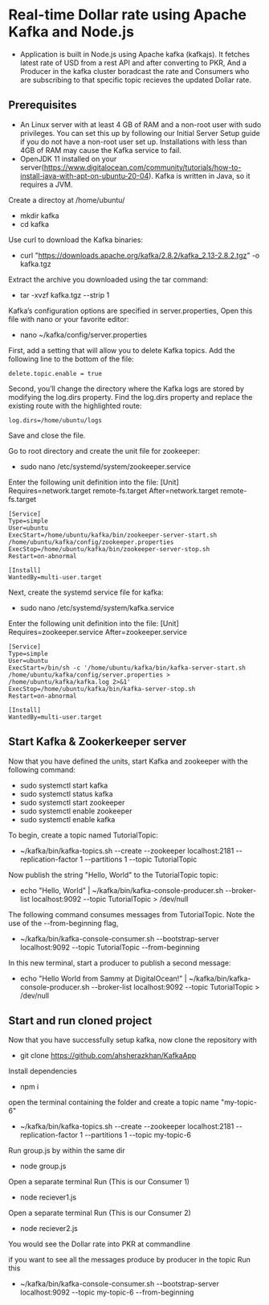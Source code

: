   # Real-time Dollar rate using Apache Kafka and Node.js

   - Application is built in Node.js using Apache kafka (kafkajs). It fetches latest rate of USD from a rest API and after converting to PKR, And a Producer in the kafka cluster boradcast the rate and Consumers who are subscribing to that specific topic recieves the updated Dollar rate.

## Prerequisites
   - An Linux server with at least 4 GB of RAM and a non-root user with sudo privileges. You can set this up by following our Initial Server Setup guide if you do not have a non-root user set up. Installations with less than 4GB of RAM may cause the Kafka service to fail.
   - OpenJDK 11 installed on your server(https://www.digitalocean.com/community/tutorials/how-to-install-java-with-apt-on-ubuntu-20-04).
   Kafka is written in Java, so it requires a JVM.


Create a directoy at /home/ubuntu/
- mkdir kafka
- cd kafka

Use curl to download the Kafka binaries:
- curl "https://downloads.apache.org/kafka/2.8.2/kafka_2.13-2.8.2.tgz" -o kafka.tgz

Extract the archive you downloaded using the tar command:
- tar -xvzf kafka.tgz --strip 1

Kafka’s configuration options are specified in server.properties, Open this file with nano or your favorite editor:
- nano ~/kafka/config/server.properties

First, add a setting that will allow you to delete Kafka topics. Add the following line to the bottom of the file:
    
    delete.topic.enable = true

Second, you’ll change the directory where the Kafka logs are stored by modifying the log.dirs property. Find the log.dirs property and replace the existing route with the highlighted route:
    
    log.dirs=/home/ubuntu/logs

Save and close the file.

Go to root directory and create the unit file for zookeeper:

- sudo nano /etc/systemd/system/zookeeper.service

Enter the following unit definition into the file:
    [Unit]
    Requires=network.target remote-fs.target
    After=network.target remote-fs.target

    [Service]
    Type=simple
    User=ubuntu
    ExecStart=/home/ubuntu/kafka/bin/zookeeper-server-start.sh /home/ubuntu/kafka/config/zookeeper.properties
    ExecStop=/home/ubuntu/kafka/bin/zookeeper-server-stop.sh
    Restart=on-abnormal

    [Install]
    WantedBy=multi-user.target

Next, create the systemd service file for kafka:
- sudo nano /etc/systemd/system/kafka.service

Enter the following unit definition into the file:
    [Unit]
    Requires=zookeeper.service
    After=zookeeper.service

    [Service]
    Type=simple
    User=ubuntu
    ExecStart=/bin/sh -c '/home/ubuntu/kafka/bin/kafka-server-start.sh /home/ubuntu/kafka/config/server.properties > /home/ubuntu/kafka/kafka.log 2>&1'
    ExecStop=/home/ubuntu/kafka/bin/kafka-server-stop.sh
    Restart=on-abnormal

    [Install]
    WantedBy=multi-user.target
## Start Kafka & Zookerkeeper server 
Now that you have defined the units, start Kafka and zookeeper with the following command:
- sudo systemctl start kafka
- sudo systemctl status kafka
- sudo systemctl start zookeeper
- sudo systemctl enable zookeeper
- sudo systemctl enable kafka

To begin, create a topic named TutorialTopic:
- ~/kafka/bin/kafka-topics.sh --create --zookeeper localhost:2181 --replication-factor 1 --partitions 1 --topic TutorialTopic

Now publish the string "Hello, World" to the TutorialTopic topic:
- echo "Hello, World" | ~/kafka/bin/kafka-console-producer.sh --broker-list localhost:9092 --topic TutorialTopic > /dev/null

The following command consumes messages from TutorialTopic. Note the use of the --from-beginning flag,
- ~/kafka/bin/kafka-console-consumer.sh --bootstrap-server localhost:9092 --topic TutorialTopic --from-beginning

In this new terminal, start a producer to publish a second message:
- echo "Hello World from Sammy at DigitalOcean!" | ~/kafka/bin/kafka-console-producer.sh --broker-list localhost:9092 --topic TutorialTopic > /dev/null

## Start and run cloned project
Now that you have successfully setup kafka, now clone the repository with
- git clone https://github.com/ahsherazkhan/KafkaApp

Install dependencies
- npm i

open the terminal containing the folder and create a topic name "my-topic-6"
- ~/kafka/bin/kafka-topics.sh --create --zookeeper localhost:2181 --replication-factor 1 --partitions 1 --topic my-topic-6

Run group.js by within the same dir
- node group.js

Open a separate terminal Run (This is our Consumer 1)
- node reciever1.js


Open a separate terminal Run (This is our Consumer 2)
- node reciever2.js

You would see the Dollar rate into PKR at commandline

if you want to see all the messages produce by producer in the topic Run this
- ~/kafka/bin/kafka-console-consumer.sh --bootstrap-server localhost:9092 --topic my-topic-6 --from-beginning
